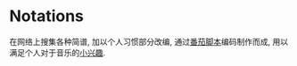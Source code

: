 # Notations

在网络上搜集各种简谱, 加以个人习惯部分改编, 通过[番茄脚本](http://jianpu99.net/)编码制作而成, 用以满足个人对于音乐的[小兴趣](https://www.yuque.com/gendloop/livingnotes/freepiano#zRNAP).
